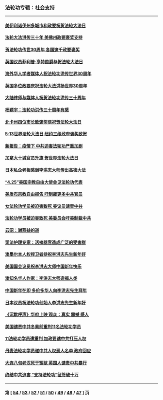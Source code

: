 ### 法轮功专辑：社会支持
---
#### [美伊利诺伊州多城市和政要祝贺法轮大法日](../../pages/nf4386/n13737149.md?05210430) 
#### [法轮大法洪传三十年 美佛州政要褒奖支持](../../pages/nf4386/n13737103.md?05210430) 
#### [贺法轮功传世30周年 各国逾千政要褒奖](../../pages/nf4386/n13735828.md?05210430) 
#### [英国议员菲利普‧亨特勋爵恭贺法轮大法日](../../pages/nf4386/n13736187.md?05210430) 
#### [海外华人学者媒体人祝法轮功洪传世界30周年](../../pages/nf4386/n13735835.md?05210430) 
#### [英国多位政要庆祝法轮大法洪扬世界30周年](../../pages/nf4386/n13734739.md?05210430) 
#### [大陆律师与媒体人祝贺法轮功洪传三十周年](../../pages/nf4386/n13735062.md?05210430) 
#### [杨颖宇：法轮功洪传三十周年有感](../../pages/nf4386/n13734884.md?05210430) 
#### [北卡州四位市长致褒奖信祝贺法轮大法日](../../pages/nf4386/n13733292.md?05210430) 
#### [5·13世界法轮大法日 纽约三级政府褒奖致贺](../../pages/nf4386/n13732651.md?05210430) 
#### [新报告：疫情下 中共迫害法轮功严重加剧](../../pages/nf4386/n13732612.md?05210430) 
#### [加拿大十城官员升旗 贺世界法轮大法日](../../pages/nf4386/n13729166.md?05210430) 
#### [日本私企老板感谢李洪志大师传出高德大法](../../pages/nf4386/n13726335.md?05210430) 
#### [“4.25”美国宗教自由大使会见法轮功代表](../../pages/nf4386/n13724124.md?05210430) 
#### [美发布宗教自由报告 吁制裁更多中共官员](../../pages/nf4386/n13720670.md?05210430) 
#### [女法轮功学员被迫害致死 美议员谴责中共](../../pages/nf4386/n13682069.md?05210430) 
#### [法轮功学员被迫害致死 美委员会吁美制裁中共](../../pages/nf4386/n13631310.md?05210430) 
#### [云昭：谢燕益的道](../../pages/nf4386/n13607391.md?05210430) 
#### [司法护理专家：活摘器官造成广泛的受害群](../../pages/nf4386/n13570425.md?05210430) 
#### [澳墨尔本人权捍卫者恭祝李洪志先生新年好](../../pages/nf4386/n13556164.md?05210430) 
#### [美国国会议员祝李洪志大师中国新年快乐](../../pages/nf4386/n13554208.md?05210430) 
#### [澳知名华人作家：李洪志大师造福人类](../../pages/nf4386/n13552049.md?05210430) 
#### [中国新年在即 多伦多华人向李洪志先生拜年](../../pages/nf4386/n13531756.md?05210430) 
#### [日本议员祝法轮功创始人李洪志先生新年好](../../pages/nf4386/n13543228.md?05210430) 
#### [《沉默呼声》华府上映 观众：真实 震撼 感人](../../pages/nf4386/n13524739.md?05210430) 
#### [美国谴责中共冬奥前重判11名法轮功学员](../../pages/nf4386/n13521806.md?05210430) 
#### [11法轮功学员遭重判 加政要谴中共打压人权](../../pages/nf4386/n13521294.md?05210430) 
#### [丹麦法轮功学员递中共人权恶人名单 政府回应](../../pages/nf4386/n13497482.md?05210430) 
#### [大连八旬老汉死于冤狱 英国人谴责中共暴行](../../pages/nf4386/n13480118.md?05210430) 
#### [终结中共迫害 “支持法轮功”征签破十万](../../pages/nf4386/n13471084.md?05210430) 

---
#### 第 [ [54](./54.md?05210430) / [53](./53.md?05210430) / [52](./52.md?05210430) / [51](./51.md?05210430) / [50](./50.md?05210430) / [49](./49.md?05210430) / [48](./48.md?05210430) / [47](./47.md?05210430) ] 页
